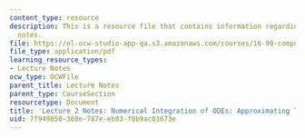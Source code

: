 ```yaml
---
content_type: resource
description: This is a resource file that contains information regarding lecture 2
  notes.
file: https://ol-ocw-studio-app-qa.s3.amazonaws.com/courses/16-90-computational-methods-in-aerospace-engineering-spring-2014/7f949850368e787eeb83f0b9ac01673e_MIT16_90S14_Lecture2.pdf
file_type: application/pdf
learning_resource_types:
- Lecture Notes
ocw_type: OCWFile
parent_title: Lecture Notes
parent_type: CourseSection
resourcetype: Document
title: 'Lecture 2 Notes: Numerical Integration of ODEs: Approximating Time Derivative'
uid: 7f949850-368e-787e-eb83-f0b9ac01673e
---
```

